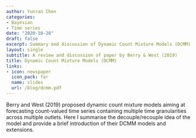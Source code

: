 ```yaml
---
author: Yunran Chen
categories:
- Bayesian
- Time series
date: "2020-10-28"
draft: false
excerpt: Summary and discussion of Dynamic Count Mixture Models (DCMM) proposed by Berry & West (2019)
layout: single
subtitle: A review and discussion of paper by Berry & West (2019)
title: Dynamic Count Mixture Models (DCMM)
links:
- icon: newspaper
  icon_pack: far
  name: slides
  url: /blog/dcmm.pdf
---
```


Berry and West (2019) proposed dynamic count mixture models aiming at forecasting count-valued time series containing multiple time granularities across multiple outlets. Here I summarise the decouple/recouple idea of the model and provide a brief introduction of their DCMM models and extensions.